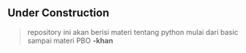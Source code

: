 ## Under Construction ##

> repository ini akan berisi materi tentang python mulai dari basic sampai materi PBO
**-khan**